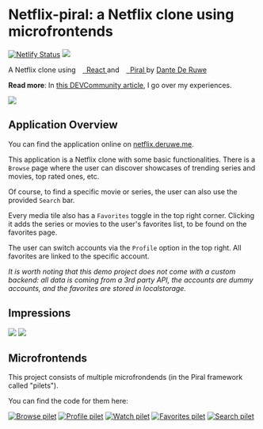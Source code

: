 # Netflix-piral: a Netflix clone using microfrontends

[![Netlify Status](https://api.netlify.com/api/v1/badges/b392f8ac-0ec3-44e8-bf19-1bfda4a7dfbd/deploy-status)](https://app.netlify.com/sites/netflix-piral/deploys)
[![](https://img.shields.io/website?color=2b7489&style=flat-square&up_message=netflix.deruwe.me&url=https%3A%2F%2Fnetflix.deruwe.me)](https://netflix.deruwe.me)

<p>
    <span>A Netflix clone using</span>
    <span>
    <a target="_blank" href="https://reactjs.org">
        <img id="react-logo" src="https://i.imgur.com/gNxwwn1.png" height="10" />
        &nbsp;React
    </a>
    </span>
    <span className="text-lightgray">and</span>
    <span>
    <a target="_blank" href="https://piral.io">
        <img id="piral-logo" src="https://piral.io/logo-simple.f8667084.png" height="10" />
        &nbsp;Piral
    </a>
    </span>
    <span>by</span>
    <span>
    <a target="_blank" href="https://deruwe.me">
        Dante De Ruwe
    </a>
    </span>
</p>

**Read more**:  In [this DEVCommunity article](https://dev.to/dantederuwe/my-experiences-creating-a-netflix-clone-using-microfrontends-1n46), I go over my experiences.

[![](https://i.imgur.com/J63Qkfy.jpg)](https://netflix-piral.deruwe.me)

## Application Overview

You can find the application online on [netflix.deruwe.me](https://netflix.deruwe.me).

This application is a Netflix clone with some basic functionalities. There is a `Browse` page where the user can discover showcases of trending series and movies, top rated ones, etc.

Of course, to find a specific movie or series, the user can also use the provided `Search` bar.

Every media tile also has a `Favorites` toggle in the top right corner. Clicking it adds the series or movies to the user's favorites list, to be found on the favorites page.

The user can switch accounts via the `Profile` option in the top right. All favorites are linked to the specific account.

*It is worth noting that this demo project does not come with a custom backend: all data is coming from a 3rd party API, the accounts are dummy accounts, and the favorites are stored in localstorage.*

## Impressions

<img src="https://media.giphy.com/media/9S16de4Yb3kSi1HMLx/giphy.gif"/>
<img src="https://media.giphy.com/media/rOa1PlSAnA4hgHV7z3/giphy.gif"/>

## Microfrontends

This project consists of multiple microfrondends (in the Piral framework called "pilets").

You can find the code for them here:

[![Browse pilet](https://github-readme-stats.vercel.app/api/pin/?username=dantederuwe&repo=netflix-browse-pilet&theme=dark&icon_color=2B7489)](https://github.com/dantederuwe/netflix-browse-pilet)
[![Profile pilet](https://github-readme-stats.vercel.app/api/pin/?username=dantederuwe&repo=netflix-profile-pilet&theme=dark&icon_color=2B7489)](https://github.com/dantederuwe/netflix-profile-pilet)
[![Watch pilet](https://github-readme-stats.vercel.app/api/pin/?username=dantederuwe&repo=netflix-watch-pilet&theme=dark&icon_color=2B7489)](https://github.com/dantederuwe/netflix-watch-pilet)
[![Favorites pilet](https://github-readme-stats.vercel.app/api/pin/?username=dantederuwe&repo=netflix-favorites-pilet&theme=dark&icon_color=2B7489)](https://github.com/dantederuwe/netflix-favorites-pilet)
[![Search pilet](https://github-readme-stats.vercel.app/api/pin/?username=dantederuwe&repo=netflix-search-pilet&theme=dark&icon_color=2B7489)](https://github.com/dantederuwe/netflix-search-pilet)
